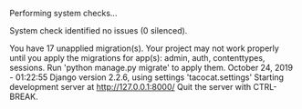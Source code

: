 Performing system checks...

System check identified no issues (0 silenced).

You have 17 unapplied migration(s). Your project may not work properly until you apply the migrations for app(s): admin, auth, contenttypes, sessions.
Run 'python manage.py migrate' to apply them.
October 24, 2019 - 01:22:55
Django version 2.2.6, using settings 'tacocat.settings'
Starting development server at http://127.0.0.1:8000/
Quit the server with CTRL-BREAK.
